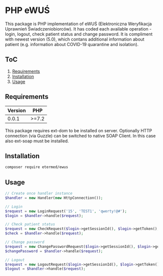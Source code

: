 # PHP eWUŚ

This package is PHP implementation of eWUŚ (Elektroniczna Weryfikacja Uprawnień Świadczeniobiorców). It has coded each available operation - login, logout, check patient status and change password. It is compliment with newest version (5.0), which contans additional information about patient (e.g. information about COVID-19 quarantine and isolation).

## ToC

1. [Requirements](#Requirements)
2. [Installation](#Installation)
3. [Usage](#Usage)

## Requirements

| Version |  PHP  |
| ------- | ----- |
|  0.0.1  | >=7.2 |

This package requires ext-dom to be installed on server. Optionally HTTP connection (via Guzzle) can be switched to native SOAP Client. In this case also ext-soap must be installed.

## Installation

```sh
composer require etermed/ewus
```

## Usage

```php
// Create once handler instance
$handler = new Handler(new HttpConnection());

// Login
$request = new LoginRequest('15', 'TEST1', 'qwerty!@#');
$login = $handler->handle($request);

// Check patient status
$request = new CheckRequest($login->getSessionId(), $login->getToken(), '12345678901');
$check = $handler->handle($request);

// Change password
$request = new ChangePasswordRequest($login->getSessionId(), $login->getToken(), '15', 'TEST1', 'qwerty!@#', 'asdfgh#@!');
$changePassword = $handler->handle($request);

// Logout
$request = new LogoutRequest($login->getSessionId(), $login->getToken());
$logout = $handler->handle($request);
```

